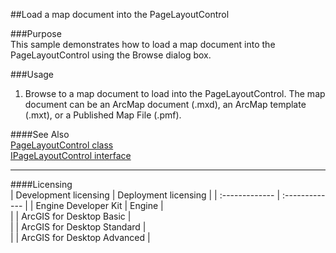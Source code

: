 ##Load a map document into the PageLayoutControl

###Purpose  
This sample demonstrates how to load a map document into the PageLayoutControl using the Browse dialog box.     


###Usage
1. Browse to a map document to load into the PageLayoutControl. The map document can be an ArcMap document (.mxd), an ArcMap template (.mxt), or a Published Map File (.pmf).  







####See Also  
[PageLayoutControl class](http://desktop.arcgis.com/search/?q=PageLayoutControl%20class&p=0&language=en&product=arcobjects-sdk-dotnet&version=&n=15&collection=help)  
[IPageLayoutControl interface](http://desktop.arcgis.com/search/?q=IPageLayoutControl%20interface&p=0&language=en&product=arcobjects-sdk-dotnet&version=&n=15&collection=help)  


---------------------------------

####Licensing  
| Development licensing | Deployment licensing | 
| :------------- | :------------- | 
| Engine Developer Kit | Engine |  
|  | ArcGIS for Desktop Basic |  
|  | ArcGIS for Desktop Standard |  
|  | ArcGIS for Desktop Advanced |  


